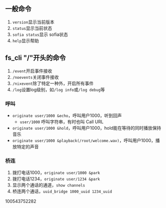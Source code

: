 ## 一般命令
1. `version`显示当前版本
2. `status`显示当前状态
3. `sofia status`显示 sofia状态
4. `help`显示帮助

## fs_cli "/"开头的命令
1. `/event`开启事件接收
2. `/noevents`关闭事件接收
3. `/nixevent`除了特定一种外，开启所有事件
4. `/log`设置log级别，如`/log info`或`/log debug`等

### 呼叫
- `originate user/1000 &echo`，呼叫用户1000，听到回声
  - `user/1000` 呼叫字符串，有时也叫 Call URL
- `originate user/1000 &hold`，呼叫用户1000，hold能在等待的同时播放保持音乐
- `originate user/1000 &playback(/root/welcome.wav)`，呼叫用户1000，播放特定的声音

### 桥连
1. 拨打电话1000，`originate user/1000 &park`
2. 拨打电话1234，`originate user/1234 &park`
3. 显示两个通话的通道，`show channels`
4. 桥连两个通话，`uuid_bridge 1000_uuid 1234_uuid`

100543752282
